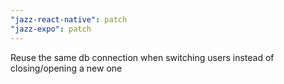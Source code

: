 ```yaml
---
"jazz-react-native": patch
"jazz-expo": patch
---
```


Reuse the same db connection when switching users instead of closing/opening a new one
